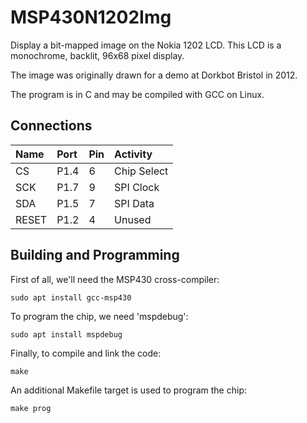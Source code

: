 # MSP430N1202Img #

Display a bit-mapped image on the Nokia 1202 LCD.
This LCD is a monochrome, backlit, 96x68 pixel display.

The image was originally drawn for a demo at Dorkbot Bristol in 2012.

The program is in C and may be compiled with GCC on Linux.

## Connections ##

| Name   | Port | Pin | Activity    |
|:-------|:-----|:----|:------------|
| CS     | P1.4 |  6  | Chip Select |
| SCK    | P1.7 |  9  | SPI Clock   |
| SDA    | P1.5 |  7  | SPI Data    |
| RESET  | P1.2 |  4  | Unused      |

## Building and Programming ##

First of all, we'll need the MSP430 cross-compiler:

`sudo apt install gcc-msp430`

To program the chip, we need 'mspdebug':

`sudo apt install mspdebug`

Finally, to compile and link the code:

`make`

An additional Makefile target is used to program the chip:

`make prog`

